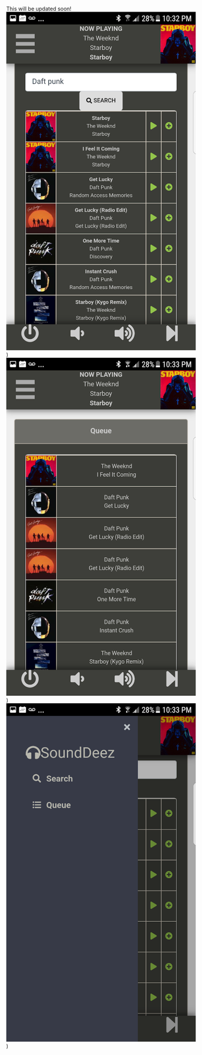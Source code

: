 This will be updated soon!
![screenshot](screenshots/search.png "Search"))
![screenshot](screenshots/queue.png "Queue"))
![screenshot](screenshots/sidebar.png "Sidebar"))





